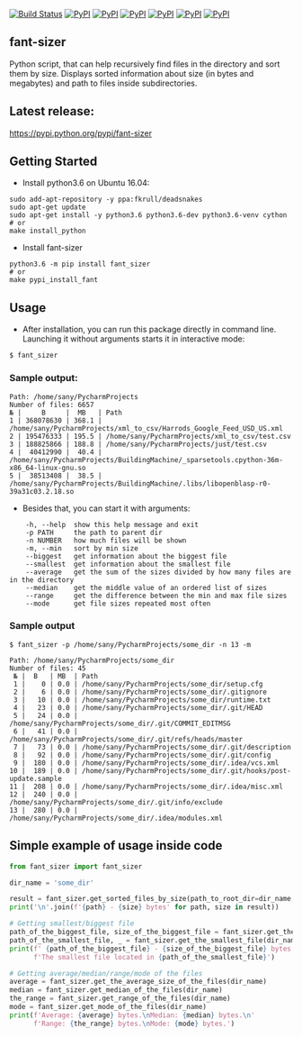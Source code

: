 [![Build Status](https://travis-ci.org/ripiuk/fant_sizer.svg?branch=master)](https://travis-ci.org/ripiuk/fant_sizer)
[![PyPI](https://img.shields.io/pypi/v/fant-sizer.svg)](https://pypi.python.org/pypi/fant-sizer)
[![PyPI](https://img.shields.io/pypi/l/fant-sizer.svg)](https://github.com/ripiuk/fant_sizer/blob/master/LICENSE)
[![PyPI](https://img.shields.io/pypi/wheel/fant-sizer.svg)](https://pypi.python.org/pypi/fant-sizer)
[![PyPI](https://img.shields.io/pypi/pyversions/fant-sizer.svg)](https://pypi.python.org/pypi/fant-sizer)
[![PyPI](https://img.shields.io/pypi/implementation/fant-sizer.svg)](https://pypi.python.org/pypi/fant-sizer)
[![PyPI](https://img.shields.io/pypi/status/fant-sizer.svg)](https://pypi.python.org/pypi/fant-sizer)
## fant-sizer
Python script, that can help recursively find files in the directory and sort them by size.
Displays sorted information about size (in bytes and megabytes) and path to files inside subdirectories.

## Latest release:
https://pypi.python.org/pypi/fant-sizer

## Getting Started
* Install python3.6 on Ubuntu 16.04:
~~~~
sudo add-apt-repository -y ppa:fkrull/deadsnakes
sudo apt-get update
sudo apt-get install -y python3.6 python3.6-dev python3.6-venv cython
# or
make install_python
~~~~
* Install fant-sizer
~~~
python3.6 -m pip install fant_sizer
# or
make pypi_install_fant
~~~

## Usage

* After installation, you can run this package directly in command line. Launching it without arguments starts it in interactive mode:
~~~
$ fant_sizer
~~~

### Sample output:
~~~~
Path: /home/sany/PycharmProjects
Number of files: 6657
№ |     B     |  MB   | Path
1 | 368078630 | 368.1 | /home/sany/PycharmProjects/xml_to_csv/Harrods_Google_Feed_USD_US.xml
2 | 195476333 | 195.5 | /home/sany/PycharmProjects/xml_to_csv/test.csv
3 | 188825866 | 188.8 | /home/sany/PycharmProjects/just/test.csv
4 |  40412990 |  40.4 | /home/sany/PycharmProjects/BuildingMachine/_sparsetools.cpython-36m-x86_64-linux-gnu.so
5 |  38513408 |  38.5 | /home/sany/PycharmProjects/BuildingMachine/.libs/libopenblasp-r0-39a31c03.2.18.so
~~~~
* Besides that, you can start it with arguments:
~~~
    -h, --help  show this help message and exit
    -p PATH     the path to parent dir
    -n NUMBER   how much files will be shown
    -m, --min   sort by min size
    --biggest   get information about the biggest file
    --smallest  get information about the smallest file
    --average   get the sum of the sizes divided by how many files are in the directory
    --median    get the middle value of an ordered list of sizes
    --range     get the difference between the min and max file sizes
    --mode      get file sizes repeated most often
~~~

### Sample output
~~~
$ fant_sizer -p /home/sany/PycharmProjects/some_dir -n 13 -m

Path: /home/sany/PycharmProjects/some_dir
Number of files: 45
 № |  B   | MB  | Path
 1 |    0 | 0.0 | /home/sany/PycharmProjects/some_dir/setup.cfg
 2 |    6 | 0.0 | /home/sany/PycharmProjects/some_dir/.gitignore
 3 |   10 | 0.0 | /home/sany/PycharmProjects/some_dir/runtime.txt
 4 |   23 | 0.0 | /home/sany/PycharmProjects/some_dir/.git/HEAD
 5 |   24 | 0.0 | /home/sany/PycharmProjects/some_dir/.git/COMMIT_EDITMSG
 6 |   41 | 0.0 | /home/sany/PycharmProjects/some_dir/.git/refs/heads/master
 7 |   73 | 0.0 | /home/sany/PycharmProjects/some_dir/.git/description
 8 |   92 | 0.0 | /home/sany/PycharmProjects/some_dir/.git/config
 9 |  180 | 0.0 | /home/sany/PycharmProjects/some_dir/.idea/vcs.xml
10 |  189 | 0.0 | /home/sany/PycharmProjects/some_dir/.git/hooks/post-update.sample
11 |  208 | 0.0 | /home/sany/PycharmProjects/some_dir/.idea/misc.xml
12 |  240 | 0.0 | /home/sany/PycharmProjects/some_dir/.git/info/exclude
13 |  280 | 0.0 | /home/sany/PycharmProjects/some_dir/.idea/modules.xml
~~~

## Simple example of usage inside code

~~~python
from fant_sizer import fant_sizer

dir_name = 'some_dir'

result = fant_sizer.get_sorted_files_by_size(path_to_root_dir=dir_name, debug_mode=False)
print('\n'.join(f'{path} - {size} bytes' for path, size in result))

# Getting smallest/biggest file
path_of_the_biggest_file, size_of_the_biggest_file = fant_sizer.get_the_biggest_file(dir_name)
path_of_the_smallest_file, _ = fant_sizer.get_the_smallest_file(dir_name)
print(f' {path_of_the_biggest_file} - {size_of_the_biggest_file} bytes. \n'
      f'The smallest file located in {path_of_the_smallest_file}')

# Getting average/median/range/mode of the files
average = fant_sizer.get_the_average_size_of_the_files(dir_name)
median = fant_sizer.get_median_of_the_files(dir_name)
the_range = fant_sizer.get_range_of_the_files(dir_name)
mode = fant_sizer.get_mode_of_the_files(dir_name)
print(f'Average: {average} bytes.\nMedian: {median} bytes.\n'
      f'Range: {the_range} bytes.\nMode: {mode} bytes.')     
~~~